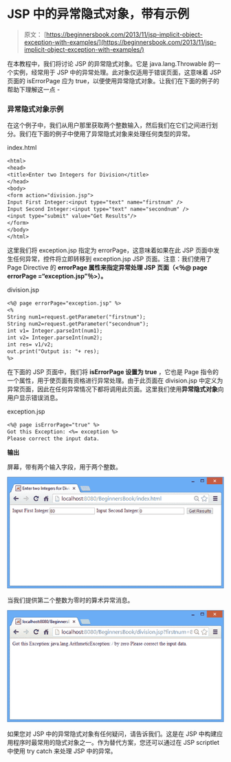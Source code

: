# JSP 中的异常隐式对象，带有示例

> 原文： [https://beginnersbook.com/2013/11/jsp-implicit-object-exception-with-examples/](https://beginnersbook.com/2013/11/jsp-implicit-object-exception-with-examples/)

在本教程中，我们将讨论 JSP 的异常隐式对象。它是 java.lang.Throwable 的一个实例，经常用于 JSP 中的异常处理。此对象仅适用于错误页面，这意味着 JSP 页面的 isErrorPage 应为 true，以便使用异常隐式对象。让我们在下面的例子的帮助下理解这一点 -

### 异常隐式对象示例

在这个例子中，我们从用户那里获取两个整数输入，然后我们在它们之间进行划分。我们在下面的例子中使用了异常隐式对象来处理任何类型的异常。

index.html

```
<html>
<head>
<title>Enter two Integers for Division</title>
</head>
<body>
<form action="division.jsp"> 
Input First Integer:<input type="text" name="firstnum" />
Input Second Integer:<input type="text" name="secondnum" /> 
<input type="submit" value="Get Results"/> 
</form>
</body>
</html>
```

这里我们将 exception.jsp 指定为 errorPage，这意味着如果在此 JSP 页面中发生任何异常，控件将立即转移到 exception.jsp JSP 页面。注意：我们使用了 Page Directive 的 **errorPage 属性来指定异常处理 JSP 页面（&lt;％@ page errorPage =“exception.jsp”％&gt;）。**

division.jsp

```
<%@ page errorPage="exception.jsp" %> 
<% 
String num1=request.getParameter("firstnum"); 
String num2=request.getParameter("secondnum"); 
int v1= Integer.parseInt(num1);
int v2= Integer.parseInt(num2);
int res= v1/v2;
out.print("Output is: "+ res);
%>
```

在下面的 JSP 页面中，我们将 **isErrorPage 设置为 true** ，它也是 Page 指令的一个属性，用于使页面有资格进行异常处理。由于此页面在 division.jsp 中定义为异常页面，因此在任何异常情况下都将调用此页面。这里我们使用**异常隐式对象**向用户显示错误消息。

exception.jsp

```
<%@ page isErrorPage="true" %> 
Got this Exception: <%= exception %> 
Please correct the input data.
```

**输出**

屏幕，带有两个输入字段，用于两个整数。

![inputPage](img/7965054e324d77ec7839986ddc91ec1d.jpg)

当我们提供第二个整数为零时的算术异常消息。

![exceptionPage](img/1dcec75b0e559850cdbcd7512a10a230.jpg)

如果您对 JSP 中的异常隐式对象有任何疑问，请告诉我们。这是在 JSP 中构建应用程序时最常用的隐式对象之一。作为替代方案，您还可以通过在 JSP scriptlet 中使用 try catch 来处理 JSP 中的异常。